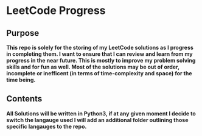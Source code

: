 # LeetCode Progress

## Purpose 
<p> <b> This repo is solely for the storing of my LeetCode solutions as I progress in completing them. I want to ensure that I can review and learn from my progress in the near future. This is mostly to improve my problem solving skills and for fun as well. Most of the solutions may be out of order, incomplete or inefficent (in terms of time-complexity and space) for the time being.  </b> </p>

## Contents 

<p> <b> All Solutions will be written in Python3, if at any given moment I decide to switch the langauge used I will add an additional folder outlining those specific langauges to the repo.  </b> </p>






